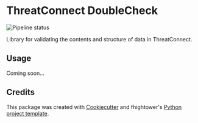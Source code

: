 # ThreatConnect DoubleCheck

![Pipeline status](https://gitlab.com/fhightower-tc/threatconnect-doublecheck/badges/master/build.svg)

Library for validating the contents and structure of data in ThreatConnect.

## Usage

Coming soon...

## Credits

This package was created with [Cookiecutter](https://github.com/audreyr/cookiecutter) and fhightower's [Python project template](https://gitlab.com/fhightower-templates/python-project-template).
